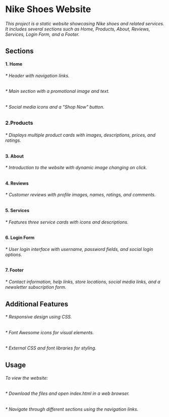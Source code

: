 # Nike Shoes Website

###### This project is a static website showcasing Nike shoes and related services. It includes several sections such as Home, Products, About, Reviews, Services, Login Form, and a Footer.

## Sections
#### 1. Home

###### * Header with navigation links.
###### * Main section with a promotional image and text.
###### * Social media icons and a "Shop Now" button.

### 2.Products

###### * Displays multiple product cards with images, descriptions, prices, and ratings.

#### 3. About

###### * Introduction to the website with dynamic image changing on click.

#### 4. Reviews

###### * Customer reviews with profile images, names, ratings, and comments.

#### 5. Services

###### * Features three service cards with icons and descriptions.

#### 6. Login Form

###### * User login interface with username, password fields, and social login options.

#### 7. Footer

###### * Contact information, help links, store locations, social media links, and a newsletter subscription form.


## Additional Features

###### * Responsive design using CSS.
###### * Font Awesome icons for visual elements.
###### * External CSS and font libraries for styling.


## Usage

###### To view the website:

###### * Download the files and open index.html in a web browser.
###### * Navigate through different sections using the navigation links.